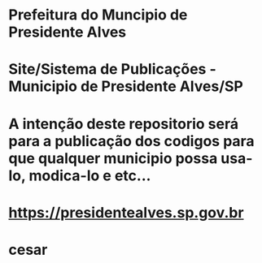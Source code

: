 # Prefeitura do Muncipio de Presidente Alves
# Site/Sistema de Publicações - Municipio de Presidente Alves/SP

# A intenção deste repositorio será para a publicação dos codigos para que qualquer municipio possa usa-lo, modica-lo e etc...

# https://presidentealves.sp.gov.br

# cesar





